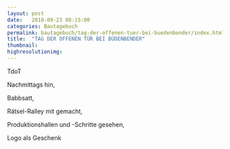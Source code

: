 ```yaml
---
layout: post
date:   2018-09-23 08:15:00
categories: Bautagebuch
permalink: bautagebuch/tag-der-offenen-tuer-bei-buedenbender/index.html
title:  "TAG DER OFFENEN TÜR BEI BÜDENBENDER"
thumbnail: 
highresolutionimg: 
---
```


<div class="entry-content">
TdoT

<!--more-->

Nachmittags hin,

Babbsatt,

Rätsel-Ralley mit gemacht,

Produktionshallen und -Schritte gesehen,

Logo als Geschenk



</div><!-- .entry-content -->
